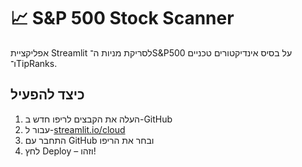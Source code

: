 # 📈 S&P 500 Stock Scanner

אפליקציית Streamlit לסריקת מניות ה־S&P500 על בסיס אינדיקטורים טכניים ו־TipRanks.

## כיצד להפעיל
1. העלה את הקבצים לריפו חדש ב-GitHub
2. עבור ל-[streamlit.io/cloud](https://streamlit.io/cloud)
3. התחבר עם GitHub ובחר את הריפו
4. לחץ Deploy – וזהו!

